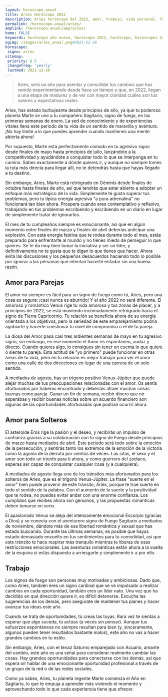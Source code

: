 ```yaml
---
layout: horoscopo_anual
title: Aries Horóscopo 2022 
description: Aries horóscopo del 2022, amor, trabajo, vida personal. Todas las predicciones para Aries 2022 gratis. Disfruta este año nuevo.
permalink: /horoscopo-anual/aries/
amplink: /horoscopo-anual/amp/aries/
home: FALSE
keywords: horóscopo año nuevo, horóscopo 2022, horóscopo, horoscopos diarios gratis del dia de hoy, horóscopo diario gratis,horóscopo ano nuevo 2022, horóscopo esperanza gracia, horoscopo Aries 2022, horoscop, horóscopos gratis, horoscopo Aries, horoscopo Aries 2022 gratis, Tarot, Astrologia, Zodíaco, Aries, horoscopo gratis,tarot en femenino,videncia gratuita,horoscopos gratuitos,horóscopos, astrologia,videncia gratis
ogimg: /images/aries_anual.png#2021-12-26
horoscopo:
 signo: aries
sitemap:
 priority: 0.5
 changefreq: 'yearly'
 lastmod: 2021-12-20
---
```





> Aries, será un año para asentar y consolidar los cambios que has venido experimentando desde hace un tiempo y que, en 2022, llegan a una etapa de madurez y de ver con mayor claridad cuáles son tus valores y expectativas reales.


Aries, has estado burbujeante desde principios de año, ya que tu poderoso planeta Marte se une a tu compañero Sagitario, signo de fuego, en las primeras semanas de enero. La sed de conocimiento y de experiencias vitales llena este periodo de tu vida de un sentido de maravilla y aventura. ¡No hay límite a lo que puedes aprender cuando mantienes una mente abierta ahora!

Por supuesto, Marte está perfectamente cómodo en tu agresivo signo desde finales de mayo hasta principios de julio, lanzándote a la competitividad y ayudándote a conquistar todo lo que se interponga en tu camino. Sabes exactamente a dónde quieres ir, y aunque no siempre tomes la ruta más directa para llegar allí, no te detendrás hasta que hayas llegado a tu destino.

Sin embargo, Aries, Marte está retrógrado en Géminis desde finales de octubre hasta finales de año, así que tendrás que estar abierto a adoptar un enfoque más estratégico de la vida. Simplemente te gusta superar tus problemas, pero tu típica energía agresiva "a pura adrenalina" no funcionará tan bien ahora. Prospera cuando eres contemplativo y reflexivo, trabajando en tus problemas escribiendo y escribiendo en un diario en lugar de simplemente tratar de ignorarlos.

El mes de tu cumpleaños siempre es emocionante, así que en algún momento entre finales de marzo y finales de abril deberías anticipar una explosión. Con esta energía festiva que te rodea durante todo el mes, estás preparado para enfrentarte al mundo y no tienes miedo de perseguir lo que quieres. Se te da muy bien tomar la iniciativa y ser un líder, y definitivamente no te gusta que te digan lo que tienes que hacer. Ahora evita las discusiones y los pequeños desacuerdos haciendo todo lo posible por ignorar a las personas que intentan hacerte enfadar sin una buena razón.

## Amor para Parejas

El amor no siempre es fácil para un signo de fuego como tú, Aries, pero una cosa es segura: ¡casi nunca es aburrido! Y el año 2022 no será diferente. El amoroso y romántico Venus rige tu vida amorosa y tus zonas de placer, y a principios de 2022, se está moviendo incómodamente retrógrado hacia el signo de Tierra Capricornio. Tu relación se beneficia ahora de su energía orientada a los objetivos, pero la seriedad de este emparejamiento podría agobiarte y hacerte cuestionar tu nivel de compromiso o el de tu pareja.

La diosa del Amor pasa casi tres ardientes semanas de mayo en tu agresivo signo, sin embargo, en ese momento el Amor es espontáneo, audaz y directo. Cuando quieres algo, lo consigues sin tener en cuenta lo que quiere o siente tu pareja. Esta actitud de "yo primero" puede funcionar en otras áreas de tu vida, pero en tu relación es mejor trabajar para ver el amor como una calle de dos direcciones en lugar de una carrera de un solo sentido.

A mediados de agosto, hay un trígono positivo Venus-Júpiter que puede alejar muchas de tus preocupaciones relacionadas con el amor. Os sentís afortunados por haberos encontrado y deberíais atraer muchas cosas buenas como pareja. Ganar un fin de semana, recibir dinero que no esperabas y recibir buenas noticias sobre un acuerdo financiero son algunas de las oportunidades afortunadas que podrían ocurrir ahora.

## Amor para Solteros

El asteroide Eros rige la pasión y el deseo, y recibirás un impulso de confianza gracias a su colaboración con tu signo de Fuego desde principios de marzo hasta mediados de abril. Este periodo será todo sobre la emoción de la persecución, y sentirás tanto los extremos de la emoción de la victoria como la agonía de la derrota por cientos de veces. Las citas, el sexo y el amor son todo un triunfo para ti ahora, y como guerrero del zodiaco, esperas ser capaz de conquistar cualquier cosa (y a cualquiera).

A mediados de agosto llega uno de los tránsitos más afortunados para los solteros de Aries, que es el trígono Venus-Júpiter. La frase "suerte en el amor" bien puede provenir de este tránsito, Aries, porque te trae suerte en todo el sentido de la palabra. Con el aumento de la suerte y la positividad que te rodea, no puedes evitar andar con una enorme confianza. Los cumplidos que recibes ahora son genuinos, y las propuestas románticas deben tomarse en serio.

El apasionado Venus se aleja del intensamente emocional Escorpio (gracias a Dios) y se conecta con el aventurero signo de Fuego Sagitario a mediados de noviembre, dándote más de esa libertad romántica y sexual que has estado buscando. Durante las últimas semanas, es posible que hayas estado demasiado envuelto en tus sentimientos para tu comodidad, así que este tránsito te hace respirar más tranquilo mientras te liberas de esas restricciones emocionales. Las aventuras románticas están ahora a la vuelta de la esquina si estás dispuesto a arriesgarte y simplemente ir a por ello.

## Trabajo

Los signos de fuego son personas muy motivadas y ambiciosas. Dado que, como Aries, también eres un signo cardinal que se ve impulsado a realizar cambios en cada oportunidad, también eres un líder nato. Una vez que ha decidido en qué dirección quiere ir, es difícil detenerse. Escucha las sugerencias de los demás, pero asegúrate de mantener tus planes y hacer avanzar tus ideas este año.

Cuando se trata de oportunidades, tú creas las tuyas. Rara vez te sientas a esperar que algo suceda, tú actúas (a veces sin pensar). Aunque tus esfuerzos espontáneos no siempre resultan para bien (y, sinceramente, algunos pueden tener resultados bastante malos), este año no vas a hacer grandes cambios en tu estilo.

Sin embargo, Aries, con el tenaz Saturno emparejado con Acuario, amante del cambio, este año es una señal para considerar realmente cambiar las cosas. Hay grandes oportunidades para conectarse con los demás, así que espera oír hablar de una emocionante oportunidad profesional a través de un grupo de la red o de las redes sociales.

Como ya sabes, Aries, tu planeta regente Marte comienza el Año en Sagitario, lo que te empuja a aprender más viviendo el momento y aprovechando todo lo que cada experiencia tiene que ofrecer.
